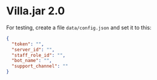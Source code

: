 # Villa.jar 2.0

For testing, create a file `data/config.json` and set it to this:
```json
{
  "token": "",
  "server_id": "",
  "staff_role_id": "",
  "bot_name": "",
  "support_channel": ""
}
```